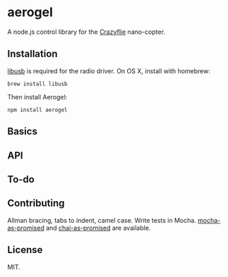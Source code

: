 aerogel
=======

A node.js control library for the [Crazyflie](http://wiki.bitcraze.se/projects:crazyflie:userguide:index) nano-copter.

## Installation

[libusb](http://sourceforge.net/projects/libusb/) is required for the radio driver. On OS X, install with homebrew:

`brew install libusb`

Then install Aerogel:

`npm install aerogel`

## Basics


## API

## To-do

## Contributing

Allman bracing, tabs to indent, camel case. Write tests in Mocha. [mocha-as-promised](https://github.com/domenic/mocha-as-promised) and [chai-as-promised](https://github.com/domenic/chai-as-promised/) are available.

## License

MIT.
